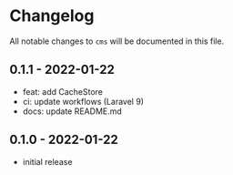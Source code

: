# Changelog

All notable changes to `cms` will be documented in this file.

## 0.1.1 - 2022-01-22

- feat: add CacheStore
- ci: update workflows (Laravel 9)
- docs: update README.md

## 0.1.0 - 2022-01-22

- initial release
